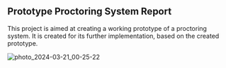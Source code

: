 ## Prototype Proctoring System Report

This project is aimed at creating a working prototype of a proctoring system. It is created for its further implementation, based on the created prototype.


![photo_2024-03-21_00-25-22](https://github.com/akulka-lab/proctoring_system/assets/74815124/57cde2b8-7d7b-4ffe-aafd-4c9977abafd5)
